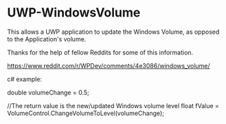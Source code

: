# UWP-WindowsVolume
This allows a UWP application to update the Windows Volume, as opposed to the Application's volume.

Thanks for the help of fellow Reddits for some of this information.

https://www.reddit.com/r/WPDev/comments/4e3086/windows_volume/

c# example:  

double volumeChange = 0.5;

//The return value is the new/updated Windows volume level
float fValue = VolumeControl.ChangeVolumeToLevel(volumeChange);
